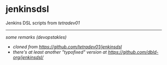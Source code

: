 # jenkinsdsl
Jenkins DSL scripts from _tetradev01_

----
_some remarks (devopstakles)_
- _cloned from https://github.com/tetradev01/jenkinsdsl_
- _there's at least another "typofixed" version at https://github.com/dbld-org/jenkinsdsl/_

